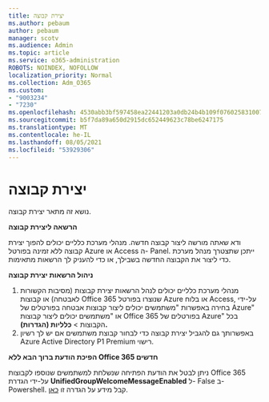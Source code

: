 ```yaml
---
title: יצירת קבוצה
ms.author: pebaum
author: pebaum
manager: scotv
ms.audience: Admin
ms.topic: article
ms.service: o365-administration
ROBOTS: NOINDEX, NOFOLLOW
localization_priority: Normal
ms.collection: Adm_O365
ms.custom:
- "9003234"
- "7230"
ms.openlocfilehash: 4530abb3bf597458ea22441203a0db24b4b109f0760258310072891014c4b454
ms.sourcegitcommit: b5f7da89a650d2915dc652449623c78be6247175
ms.translationtype: MT
ms.contentlocale: he-IL
ms.lasthandoff: 08/05/2021
ms.locfileid: "53929306"
---
```

# <a name="create-a-group"></a>יצירת קבוצה

נושא זה מתאר יצירת קבוצה.

**הרשאה ליצירת קבוצה**

ודא שאתה מורשה ליצור קבוצה חדשה. מנהלי מערכת כלליים יכולים להפוך יצירת קבוצה ללא זמינה בפורטל Azure או Access ה- Panel. ייתכן שתצטרך מנהל מערכת כדי ליצור את הקבוצה החדשה בשבילך, או כדי להעניק לך הרשאות מתאימות.

**ניהול הרשאות יצירת קבוצה**

1. מנהלי מערכת כלליים יכולים לנהל הרשאות יצירת קבוצות (מסיבות הקשורות לאבטחה) או קבוצות Office 365 שנוצרו בפורטל Azure או בלוח Access, על-ידי בחירה באפשרות "משתמשים יכולים ליצור קבוצות אבטחה בפורטלים של Azure" או "משתמשים יכולים ליצור קבוצות Office 365 בפורטלים של Azure" בכל הקבוצות  >  **כלליות (הגדרות).**
2. באפשרותך גם להגביל יצירת קבוצה כדי לבחור קבוצת משתמשים אם יש לך רשיון Azure Active Directory P1 Premium רישוי.

**הפיכת הודעת ברוך הבא ללא Office 365 חדשים**

ניתן לבטל את הודעת הפתיחה שנשלחת למשתמשים שנוספו לקבוצות Office 365 על-ידי הגדרת **UnifiedGroupWelcomeMessageEnabled** ל- False ב- Powershell. קבל מידע על הגדרה זו [כאן](https://docs.microsoft.com/powershell/module/exchange/set-unifiedgroup?view=exchange-ps&preserve-view=true).

